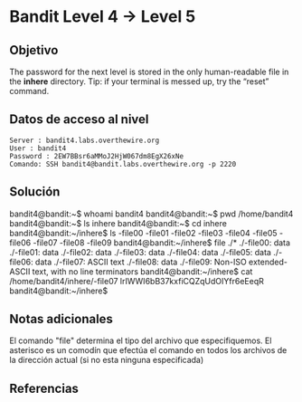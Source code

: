 # Bandit Level 4 → Level 5
## Objetivo
The password for the next level is stored in the only human-readable file in the **inhere** directory. Tip: if your terminal is messed up, try the “reset” command.
## Datos de acceso al nivel
```
Server : bandit4.labs.overthewire.org
User : bandit4
Password : 2EW7BBsr6aMMoJ2HjW067dm8EgX26xNe
Comando: SSH bandit4@bandit.labs.overthewire.org -p 2220
```
## Solución 
bandit4@bandit:~$ whoami
bandit4
bandit4@bandit:~$ pwd
/home/bandit4
bandit4@bandit:~$ ls
inhere
bandit4@bandit:~$ cd inhere
bandit4@bandit:~/inhere$ ls
-file00  -file01  -file02  -file03  -file04  -file05  -file06  -file07  -file08  -file09
bandit4@bandit:~/inhere$ file ./*
./-file00: data
./-file01: data
./-file02: data
./-file03: data
./-file04: data
./-file05: data
./-file06: data
./-file07: ASCII text
./-file08: data
./-file09: Non-ISO extended-ASCII text, with no line terminators
bandit4@bandit:~/inhere$ cat /home/bandit4/inhere/-file07
lrIWWI6bB37kxfiCQZqUdOIYfr6eEeqR
bandit4@bandit:~/inhere$
## Notas adicionales
El comando "file" determina el tipo del archivo que especifiquemos.
El asterisco es un comodín que efectúa el comando en todos los archivos de la dirección actual (si no esta ninguna especificada)
## Referencias